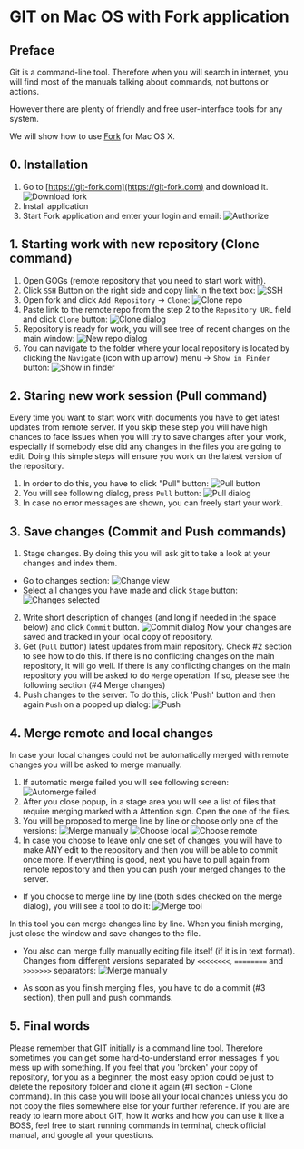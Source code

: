 # GIT on Mac OS with Fork application

## Preface
Git is a command-line tool. Therefore when you will search in internet, you will find most of the manuals talking about commands, not buttons or actions.

However there are plenty of friendly and free user-interface tools for any system.

We will show how to use [Fork](https://git-fork.com) for Mac OS X.

## 0. Installation

1. Go to [https://git-fork.com](https://git-fork.com) and download it.
![Download fork](https://docs.greenitglobe.com/company30/tutorials_basic/raw/master/git/images/fork_download.png)
2. Install application
3. Start Fork application and enter your login and email:
![Authorize](images/fork_authorization.png)

## 1. Starting work with new repository (Clone command)
1. Open GOGs (remote repository that you need to start work with).
2. Click `SSH` Button on the right side and copy link in the text box:
![SSH](images/gogs_clone_repo.png)
3. Open fork and click `Add Repository` -> `Clone`:
![Clone repo](images/fork_clone_button.png)
4. Paste link to the remote repo from the step 2 to the `Repository URL` field and click `Clone` button:
![Clone dialog](images/fork_clone_dialog.png)
5. Repository is ready for work, you will see tree of recent changes on the main window:
![New repo dialog](images/fork_new_repo.png)
6. You can navigate to the folder where your local repository is located by clicking the `Navigate` (icon with up arrow) menu -> `Show in Finder` button:
![Show in finder](images/fork_show_in_finder.png)

## 2. Staring new work session (Pull command)
Every time you want to start work with documents you have to get latest updates from remote server.
If you skip these step you will have high chances to face issues when you will try to save changes after your work, especially if somebody else did any changes in the files you are going to edit. Doing this simple steps will ensure you work on the latest version of the repository.
1. In order to do this, you have to click "Pull" button:
![Pull button](images/fork_pull_button.png)
2. You will see following dialog, press `Pull` button:
![Pull dialog](images/fork_pull_dialog.png)
3. In case no error messages are shown, you can freely start your work.

## 3. Save changes (Commit and Push commands)
1. Stage changes. By doing this you will ask git to take a look at your changes and index them.
 * Go to changes section:
 ![Change view](images/fork_changes_view.png)
 * Select all changes you have made and click `Stage` button:
 ![Changes selected](images/fork_changes_selected.png)
2. Write short description of changes (and long if needed in the space below) and click `Commit` button.
![Commit dialog](images/fork_commit_dialog.png)
Now your changes are saved and tracked in your local copy of repository.
3. Get (`Pull` button) latest updates from main repository. Check #2 section to see how to do this.
If there is no conflicting changes on the main repository, it will go well. If there is any conflicting changes on the main repository you will be asked to do `Merge` operation. If so, please see the following section (#4 Merge changes)
4. Push changes to the server. To do this, click 'Push' button and then again `Push` on a popped up dialog:
![Push](images/fork_push.png)

## 4. Merge remote and local changes
In case your local changes could not be automatically merged with remote changes you will be asked to merge manually.

1. If automatic merge failed you will see following screen:
![Automerge failed](images/fork_automerge_failed.png)
2. After you close popup, in a stage area you will see a list of files that require merging marked with a Attention sign. Open the one of the files.
3. You will be proposed to merge line by line or choose only one of the versions:
![Merge manually](images/fork_merge_manually.png)
![Choose local](images/fork_merge_choose_local.png)
![Choose remote](images/fork_merge_choose_remote.png)
4. In case you choose to leave only one set of changes, you will have to make ANY edit to the repository and then you will be able to commit once more. If everything is good, next you have to pull again from remote repository and then you can push your merged changes to the server.

* If you choose to merge line by line (both sides checked on the merge dialog), you will see a tool to do it:
![Merge tool](images/fork_merge_tool.png)

In this tool you can merge changes line by line. When you finish merging, just close the window and save changes to the file.

* You also can merge fully manually editing file itself (if it is in text format). Changes from different versions separated by `<<<<<<<<`, `========` and `>>>>>>>` separators:
![Merge manually](images/atom_unmerged_file.png)

* As soon as you finish merging files, you have to do a commit (#3 section), then pull and push commands.

## 5. Final words

Please remember that GIT initially is a command line tool. Therefore sometimes you can get some hard-to-understand error messages if you mess up with something. If you feel that you 'broken' your copy of repository, for you as a beginner, the most easy option could be just to delete the repository folder and clone it again (#1 section - Clone command). In this case you will loose all your local chances unless you do not copy the files somewhere else for your further reference.
If you are are ready to learn more about GIT, how it works and how you can use it like a BOSS, feel free to start running commands in terminal, check official manual, and google all your questions.
